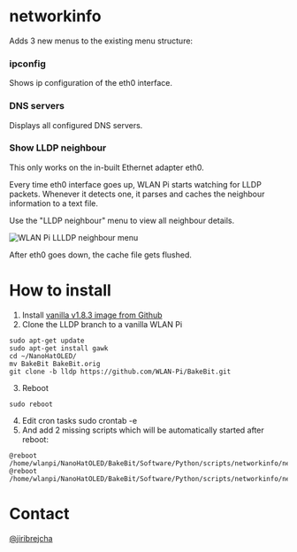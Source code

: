 # networkinfo
Adds 3 new menus to the existing menu structure:

### ipconfig

Shows ip configuration of the eth0 interface.

### DNS servers

Displays all configured DNS servers.

### Show LLDP neighbour
This only works on the in-built Ethernet adapter eth0.

Every time eth0 interface goes up, WLAN Pi starts watching for LLDP packets. Whenever it detects one, it parses and caches the neighbour information to a text file.

Use the "LLDP neighbour" menu to view all neighbour details. 

![WLAN Pi LLLDP neighbour menu](https://pbs.twimg.com/media/ECqXuG2WkAA1PYF?format=jpg&name=large)

After eth0 goes down, the cache file gets flushed.

# How to install

1. Install [vanilla v1.8.3 image from Github](https://github.com/WLAN-Pi/wlanpi/releases)
2. Clone the LLDP branch to a vanilla WLAN Pi

```
sudo apt-get update
sudo apt-get install gawk
cd ~/NanoHatOLED/
mv BakeBit BakeBit.orig
git clone -b lldp https://github.com/WLAN-Pi/BakeBit.git
```

3. Reboot

```
sudo reboot
```

4. Edit cron tasks
sudo crontab -e
5. And add 2 missing scripts which will be automatically started after reboot:

```
@reboot /home/wlanpi/NanoHatOLED/BakeBit/Software/Python/scripts/networkinfo/networkinfoeth0up.sh
@reboot /home/wlanpi/NanoHatOLED/BakeBit/Software/Python/scripts/networkinfo/networkinfoeth0down.sh
```

# Contact
[@jiribrejcha](http://twitter.com/jiribrejcha)
